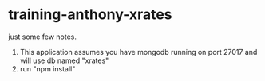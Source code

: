 # training-anthony-xrates

just some few notes.


1. This application assumes you have mongodb running on port 27017 and will use db named "xrates"
2. run "npm install"
